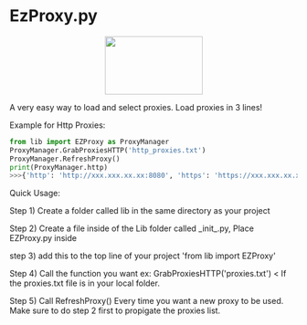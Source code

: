 # EzProxy.py

<p align="center">
  <img width="171‬" height="102" src="https://i.imgur.com/c71GUHG.png">
</p>

A very easy way to load and select proxies. Load proxies in 3 lines!
<p>Example for Http Proxies:</p>

```python
from lib import EZProxy as ProxyManager
ProxyManager.GrabProxiesHTTP('http_proxies.txt')
ProxyManager.RefreshProxy()
print(ProxyManager.http)
>>>{'http': 'http://xxx.xxx.xx.xx:8080', 'https': 'https://xxx.xxx.xx.xx:8080'}
```

Quick Usage:

Step 1) Create a folder called lib in the same directory as your project

Step 2) Create a file inside of the Lib folder called _init\_.py, Place EZProxy.py inside

step 3) add this to the top line of your project 'from lib import EZProxy'

Step 4) Call the function you want ex: GrabProxiesHTTP('proxies.txt') < If the proxies.txt file is in your local folder.

Step 5) Call RefreshProxy() Every time you want a new proxy to be used. Make sure to do step 2 first to propigate the proxies list.


